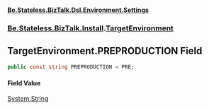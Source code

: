 #### [Be.Stateless.BizTalk.Dsl.Environment.Settings](README.md 'README')
### [Be.Stateless.BizTalk.Install](Be.Stateless.BizTalk.Install.md 'Be.Stateless.BizTalk.Install').[TargetEnvironment](TargetEnvironment.md 'Be.Stateless.BizTalk.Install.TargetEnvironment')

## TargetEnvironment.PREPRODUCTION Field

```csharp
public const string PREPRODUCTION = PRE;
```

#### Field Value
[System.String](https://docs.microsoft.com/en-us/dotnet/api/System.String 'System.String')